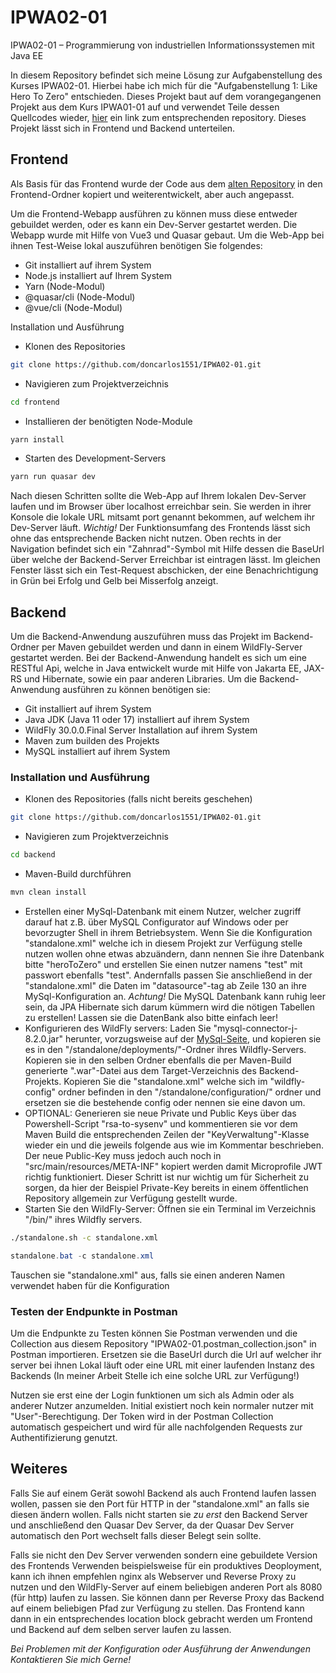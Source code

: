 # IPWA02-01
IPWA02-01 – Programmierung von industriellen Informationssystemen mit Java EE

In diesem Repository befindet sich meine Lösung zur Aufgabenstellung des Kurses IPWA02-01. Hierbei habe ich mich für die "Aufgabenstellung 1: Like Hero To Zero" entschieden. Dieses Projekt baut auf dem vorangegangenen Projekt aus dem Kurs IPWA01-01 auf und verwendet Teile dessen Quellcodes wieder, [hier](https://github.com/doncarlos1551/IPWA01-01/) ein link zum entsprechenden repository. Dieses Projekt lässt sich in Frontend und Backend unterteilen.

## Frontend
Als Basis für das Frontend wurde der Code aus dem [alten Repository](https://github.com/doncarlos1551/IPWA01-01/) in den Frontend-Ordner kopiert und weiterentwickelt, aber auch angepasst. 

Um die Frontend-Webapp ausführen zu können muss diese entweder gebuildet werden, oder es kann ein Dev-Server gestartet werden. Die Webapp wurde mit Hilfe von Vue3 und Quasar gebaut. Um die Web-App bei ihnen Test-Weise lokal auszuführen benötigen Sie folgendes:
- Git installiert auf ihrem System
- Node.js installiert auf Ihrem System
- Yarn (Node-Modul)
- @quasar/cli (Node-Modul)
- @vue/cli (Node-Modul)

Installation und Ausführung
- Klonen des Repositories
```bash
git clone https://github.com/doncarlos1551/IPWA02-01.git
```
- Navigieren zum Projektverzeichnis
```bash
cd frontend
```
- Installieren der benötigten Node-Module
```bash
yarn install
```
- Starten des Development-Servers
```bash
yarn run quasar dev
```

Nach diesen Schritten sollte die Web-App auf Ihrem lokalen Dev-Server laufen und im Browser über localhost erreichbar sein. Sie werden in ihrer Konsole die lokale URL mitsamt port genannt bekommen, auf welchem ihr Dev-Server läuft.
*Wichtig!* Der Funktionsumfang des Frontends lässt sich ohne das entsprechende Backen nicht nutzen. Oben rechts in der Navigation befindet sich ein "Zahnrad"-Symbol mit Hilfe dessen die BaseUrl über welche der Backend-Server Erreichbar ist eintragen lässt. Im gleichen Fenster lässt sich ein Test-Request abschicken, der eine Benachrichtigung in Grün bei Erfolg und Gelb bei Misserfolg anzeigt.

## Backend
Um die Backend-Anwendung auszuführen muss das Projekt im Backend-Ordner per Maven gebuildet werden und dann in einem WildFly-Server gestartet werden. Bei der Backend-Anwendung handelt es sich um eine RESTful Api, welche in Java entwickelt wurde mit Hilfe von Jakarta EE, JAX-RS und Hibernate, sowie ein paar anderen Libraries. Um die Backend-Anwendung ausführen zu können benötigen sie:
- Git installiert auf ihrem System
- Java JDK (Java 11 oder 17) installiert auf ihrem System
- WildFly 30.0.0.Final Server Installation auf ihrem System
- Maven zum builden des Projekts
- MySQL installiert auf ihrem System

### Installation und Ausführung
- Klonen des Repositories (falls nicht bereits geschehen)
```bash
git clone https://github.com/doncarlos1551/IPWA02-01.git
```
- Navigieren zum Projektverzeichnis
```bash
cd backend
```
- Maven-Build durchführen
```bash
mvn clean install
```
- Erstellen einer MySql-Datenbank mit einem Nutzer, welcher zugriff darauf hat z.B. über MySQL Configurator auf Windows oder per bevorzugter Shell in ihrem Betriebsystem. Wenn Sie die Konfiguration "standalone.xml" welche ich in diesem Projekt zur Verfügung stelle nutzen wollen ohne etwas abzuändern, dann nennen Sie ihre Datenbank bitte "heroToZero" und erstellen Sie einen nutzer namens "test" mit passwort ebenfalls "test". Andernfalls passen Sie anschließend in der "standalone.xml" die Daten im "datasource"-tag ab Zeile 130 an ihre MySql-Konfiguration an.
*Achtung!* Die MySQL Datenbank kann ruhig leer sein, da JPA Hibernate sich darum kümmern wird die nötigen Tabellen zu erstellen! Lassen sie die DatenBank also bitte einfach leer!
- Konfigurieren des WildFly servers:
Laden Sie "mysql-connector-j-8.2.0.jar" herunter, vorzugsweise auf der [MySql-Seite](https://dev.mysql.com/downloads/connector/j/?os=26), und kopieren sie es in den "/standalone/deployments/"-Ordner ihres Wildfly-Servers. Kopieren sie in den selben Ordner ebenfalls die per Maven-Build generierte ".war"-Datei aus dem Target-Verzeichnis des Backend-Projekts. Kopieren Sie die "standalone.xml" welche sich im "wildfly-config" ordner befinden in den "/standalone/configuration/" ordner und ersetzen sie die bestehende config oder nennen sie eine davon um.
- OPTIONAL: Generieren sie neue Private und Public Keys über das Powershell-Script "rsa-to-sysenv" und kommentieren sie vor dem Maven Build die entsprechenden Zeilen der "KeyVerwaltung"-Klasse wieder ein und die jeweils folgende aus wie im Kommentar beschrieben. Der neue Public-Key muss jedoch auch noch in "src/main/resources/META-INF" kopiert werden damit Microprofile JWT richtig funktioniert. Dieser Schritt ist nur wichtig um für Sicherheit zu sorgen, da hier der Beispiel Private-Key bereits in einem öffentlichen Repository allgemein zur Verfügung gestellt wurde.
- Starten Sie den WildFly-Server:
Öffnen sie ein Terminal im Verzeichnis "/bin/" ihres Wildfly servers.
```bash
./standalone.sh -c standalone.xml
```
```powershell oder cmd
standalone.bat -c standalone.xml
```
Tauschen sie "standalone.xml" aus, falls sie einen anderen Namen verwendet haben für die Konfiguration

### Testen der Endpunkte in Postman
Um die Endpunkte zu Testen können Sie Postman verwenden und die Collection aus diesem Repository "IPWA02-01.postman_collection.json" in Postman importieren. Ersetzen sie die BaseUrl durch die Url auf welcher ihr server bei ihnen Lokal läuft oder eine URL mit einer laufenden Instanz des Backends (In meiner Arbeit Stelle ich eine solche URL zur Verfügung!)

Nutzen sie erst eine der Login funktionen um sich als Admin oder als anderer Nutzer anzumelden. Initial existiert noch kein normaler nutzer mit "User"-Berechtigung. Der Token wird in der Postman Collection automatisch gespeichert und wird für alle nachfolgenden Requests zur Authentifizierung genutzt.

## Weiteres
Falls Sie auf einem Gerät sowohl Backend als auch Frontend laufen lassen wollen, passen sie den Port für HTTP in der "standalone.xml" an falls sie diesen ändern wollen. Falls nicht starten sie *zu erst* den Backend Server und anschließend den Quasar Dev Server, da der Quasar Dev Server automatisch den Port wechselt falls dieser Belegt sein sollte.

Falls sie nicht den Dev Server verwenden sondern eine gebuildete Version des Frontends Verwenden beispielsweise für ein produktives Deoployment, kann ich ihnen empfehlen nginx als Webserver und Reverse Proxy zu nutzen und den WildFly-Server auf einem beliebigen anderen Port als 8080 (für http) laufen zu lassen. Sie können dann per Reverse Proxy das Backend auf einem beliebigen Pfad zur Verfügung zu stellen. Das Frontend kann dann in ein entsprechendes location block gebracht werden um Frontend und Backend auf dem selben server laufen zu lassen.

*Bei Problemen mit der Konfiguration oder Ausführung der Anwendungen Kontaktieren Sie mich Gerne!*
